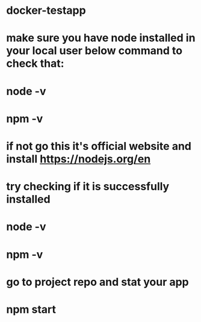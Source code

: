 # docker-testapp
# make sure you have node installed in your local user below command to check that:
# node -v
# npm -v

# if not go this it's official website and install https://nodejs.org/en
# try checking if it is successfully installed
# node -v
# npm -v

# go to project repo and stat your app
# npm start

